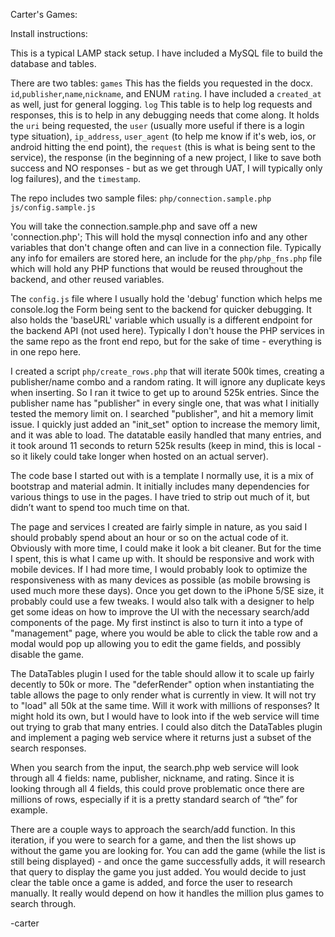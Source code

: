 Carter's Games:

Install instructions:

This is a typical LAMP stack setup. 
I have included a MySQL file to build the database and tables.

There are two tables:
`games`
	This has the fields you requested in the docx. `id`,`publisher`,`name`,`nickname`, and ENUM `rating`. I have included a `created_at` as well, just for general logging.
`log`
	This table is to help log requests and responses, this is to help in any debugging needs that come along. It holds the `uri` being requested, the `user` (usually more useful if there is a login type situation), `ip_address`, `user_agent` (to help me know if it's web, ios, or android hitting the end point), the `request` (this is what is being sent to the service), the response (in the beginning of a new project, I like to save both success and NO responses - but as we get through UAT, I will typically only log failures), and the `timestamp`.

The repo includes two sample files:
`php/connection.sample.php`
`js/config.sample.js`

You will take the connection.sample.php and save off a new 'connection.php';
This will hold the mysql connection info and any other variables that don't change often and can live in a connection file.
Typically any info for emailers are stored here, an include for the `php/php_fns.php` file which will hold any PHP functions that would be reused throughout the backend, and other reused variables.

The `config.js` file where I usually hold the 'debug' function which helps me console.log the Form being sent to the backend for quicker debugging.
It also holds the 'baseURL' variable which usually is a different endpoint for the backend API (not used here). Typically I don't house the PHP services in the same repo as the front end repo, but for the sake of time - everything is in one repo here.

I created a script `php/create_rows.php` that will iterate 500k times, creating a publisher/name combo and a random rating. It will ignore any duplicate keys when inserting. So I ran it twice to get up to around 525k entries. Since the publisher name has "publisher" in every single one, that was what I initially tested the memory limit on. I searched "publisher", and hit a memory limit issue. I quickly just added an "init_set" option to increase the memory limit, and it was able to load. The datatable easily handled that many entries, and it took around 11 seconds to return 525k results (keep in mind, this is local - so it likely could take longer when hosted on an actual server).

The code base I started out with is a template I normally use, it is a mix of bootstrap and material admin. It initially includes many dependencies for various things to use in the pages. I have tried to strip out much of it, but didn’t want to spend too much time on that. 

The page and services I created are fairly simple in nature, as you said I should probably spend about an hour or so on the actual code of it. Obviously with more time, I could make it look a bit cleaner. But for the time I spent, this is what I came up with. It should be responsive and work with mobile devices. If I had more time, I would probably look to optimize the responsiveness with as many devices as possible (as mobile browsing is used much more these days). Once you get down to the iPhone 5/SE size, it probably could use a few tweaks. I would also talk with a designer to help get some ideas on how to improve the UI with the necessary search/add components of the page. 
My first instinct is also to turn it into a type of "management" page, where you would be able to click the table row and a modal would pop up allowing you to edit the game fields, and possibly disable the game. 

The DataTables plugin I used for the table should allow it to scale up fairly decently to 50k or more. The "deferRender" option when instantiating the table allows the page to only render what is currently in view. It will not try to "load" all 50k at the same time. Will it work with millions of responses? It might hold its own, but I would have to look into if the web service will time out trying to grab that many entries.  I could also ditch the DataTables plugin and implement a paging web service where it returns just a subset of the search responses.

When you search from the input, the search.php web service will look through all 4 fields: name, publisher, nickname, and rating. Since it is looking through all 4 fields, this could prove problematic once there are millions of rows, especially if it is a pretty standard search of “the” for example. 

There are a couple ways to approach the search/add function. In this iteration, if you were to search for a game, and then the list shows up without the game you are looking for. You can add the game (while the list is still being displayed) - and once the game successfully adds, it will research that query to display the game you just added.
You would decide to just clear the table once a game is added, and force the user to research manually. It really would depend on how it handles the million plus games to search through.

-carter